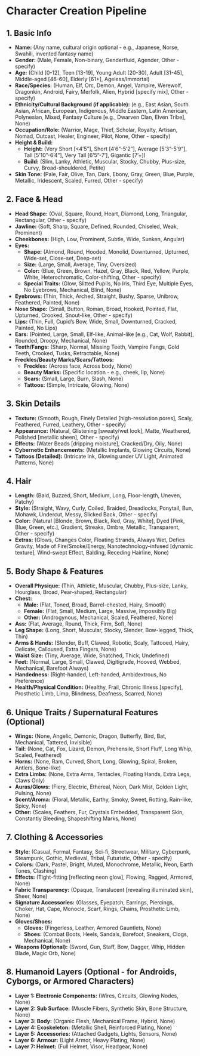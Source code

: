 # Character Creation Pipeline

## 1. Basic Info
- **Name:** (Any name, cultural origin optional - e.g., Japanese, Norse, Swahili, invented fantasy name)  
- **Gender:** (Male, Female, Non-binary, Genderfluid, Agender, Other - specify)  
- **Age:** (Child [0-12], Teen [13-19], Young Adult [20-30], Adult [31-45], Middle-aged [46-60], Elderly [61+], Ageless/Immortal)  
- **Race/Species:** (Human, Elf, Orc, Demon, Angel, Vampire, Werewolf, Dragonkin, Android, Fairy, Merfolk, Alien, Hybrid [specify mix], Other - specify)  
- **Ethnicity/Cultural Background (if applicable):** (e.g., East Asian, South Asian, African, European, Indigenous, Middle Eastern, Latin American, Polynesian, Mixed, Fantasy Culture [e.g., Dwarven Clan, Elven Tribe], None)  
- **Occupation/Role:** (Warrior, Mage, Thief, Scholar, Royalty, Artisan, Nomad, Outcast, Healer, Engineer, Pilot, None, Other - specify)  
- **Height & Build:**  
  - **Height:** (Very Short [<4’5”], Short [4’6”-5’2”], Average [5’3”-5’9”], Tall [5’10”-6’4”], Very Tall [6’5”-7’], Gigantic [7’+])  
  - **Build:** (Slim, Lanky, Athletic, Muscular, Stocky, Chubby, Plus-size, Curvy, Broad-shouldered, Petite)  
- **Skin Tone:** (Pale, Fair, Olive, Tan, Dark, Ebony, Gray, Green, Blue, Purple, Metallic, Iridescent, Scaled, Furred, Other - specify)

## 2. Face & Head
- **Head Shape:** (Oval, Square, Round, Heart, Diamond, Long, Triangular, Rectangular, Other - specify)  
- **Jawline:** (Soft, Sharp, Square, Defined, Rounded, Chiseled, Weak, Prominent)  
- **Cheekbones:** (High, Low, Prominent, Subtle, Wide, Sunken, Angular)  
- **Eyes:**  
  - **Shape:** (Almond, Round, Hooded, Monolid, Downturned, Upturned, Wide-set, Close-set, Deep-set)  
  - **Size:** (Large, Small, Average, Tiny, Oversized)  
  - **Color:** (Blue, Green, Brown, Hazel, Gray, Black, Red, Yellow, Purple, White, Heterochromatic, Color-shifting, Other - specify)  
  - **Special Traits:** (Glow, Slitted Pupils, No Iris, Third Eye, Multiple Eyes, No Eyebrows, Mechanical, Blind, None)  
- **Eyebrows:** (Thin, Thick, Arched, Straight, Bushy, Sparse, Unibrow, Feathered, Painted, None)  
- **Nose Shape:** (Small, Button, Roman, Broad, Hooked, Pointed, Flat, Upturned, Crooked, Snout-like, Other - specify)  
- **Lips:** (Thin, Full, Cupid’s Bow, Wide, Small, Downturned, Cracked, Painted, No Lips)  
- **Ears:** (Pointed, Large, Small, Elf-like, Animal-like [e.g., Cat, Wolf, Rabbit], Rounded, Droopy, Mechanical, None)  
- **Teeth/Fangs:** (Sharp, Normal, Missing Teeth, Vampire Fangs, Gold Teeth, Crooked, Tusks, Retractable, None)  
- **Freckles/Beauty Marks/Scars/Tattoos:**  
  - **Freckles:** (Across face, Across body, None)  
  - **Beauty Marks:** (Specific location - e.g., cheek, lip, None)  
  - **Scars:** (Small, Large, Burn, Slash, None)  
  - **Tattoos:** (Simple, Intricate, Glowing, None)  

## 3. Skin Details
- **Texture:** (Smooth, Rough, Finely Detailed [high-resolution pores], Scaly, Feathered, Furred, Leathery, Other - specify)  
- **Appearance:** (Natural, Glistening [sweaty/wet look], Matte, Weathered, Polished [metallic sheen], Other - specify)  
- **Effects:** (Water Beads [dripping moisture], Cracked/Dry, Oily, None)  
- **Cybernetic Enhancements:** (Metallic Implants, Glowing Circuits, None)  
- **Tattoos (Detailed):** (Intricate Ink, Glowing under UV Light, Animated Patterns, None)  

## 4. Hair
- **Length:** (Bald, Buzzed, Short, Medium, Long, Floor-length, Uneven, Patchy)  
- **Style:** (Straight, Wavy, Curly, Coiled, Braided, Dreadlocks, Ponytail, Bun, Mohawk, Undercut, Messy, Slicked Back, Other - specify)  
- **Color:** (Natural [Blonde, Brown, Black, Red, Gray, White], Dyed [Pink, Blue, Green, etc.], Gradient, Streaks, Ombre, Metallic, Transparent, Other - specify)  
- **Extras:** (Glows, Changes Color, Floating Strands, Always Wet, Defies Gravity, Made of Fire/Smoke/Energy, Nanotechnology-infused [dynamic texture], Wind-swept Effect, Balding, Receding Hairline, None)  

## 5. Body Shape & Features
- **Overall Physique:** (Thin, Athletic, Muscular, Chubby, Plus-size, Lanky, Hourglass, Broad, Pear-shaped, Rectangular)  
- **Chest:**  
  - **Male:** (Flat, Toned, Broad, Barrel-chested, Hairy, Smooth)  
  - **Female:** (Flat, Small, Medium, Large, Massive, Impossibly Big)  
  - **Other:** (Androgynous, Mechanical, Scaled, Feathered, None)  
- **Ass:** (Flat, Average, Round, Thick, Firm, Soft, None)  
- **Leg Shape:** (Long, Short, Muscular, Stocky, Slender, Bow-legged, Thick, Thin)  
- **Arms & Hands:** (Slender, Buff, Clawed, Robotic, Scaly, Tattooed, Hairy, Delicate, Calloused, Extra Fingers, None)  
- **Waist Size:** (Tiny, Average, Wide, Snatched, Thick, Undefined)  
- **Feet:** (Normal, Large, Small, Clawed, Digitigrade, Hooved, Webbed, Mechanical, Barefoot Always)  
- **Handedness:** (Right-handed, Left-handed, Ambidextrous, No Preference)  
- **Health/Physical Condition:** (Healthy, Frail, Chronic Illness [specify], Prosthetic Limb, Limp, Blindness, Deafness, Scarred, None)  

## 6. Unique Traits / Supernatural Features (Optional)
- **Wings:** (None, Angelic, Demonic, Dragon, Butterfly, Bird, Bat, Mechanical, Tattered, Invisible)  
- **Tail:** (None, Cat, Fox, Lizard, Demon, Prehensile, Short Fluff, Long Whip, Scaled, Feathered)  
- **Horns:** (None, Ram, Curved, Short, Long, Glowing, Spiral, Broken, Antlers, Bone-like)  
- **Extra Limbs:** (None, Extra Arms, Tentacles, Floating Hands, Extra Legs, Claws Only)  
- **Auras/Glows:** (Fiery, Electric, Ethereal, Neon, Dark Mist, Golden Light, Pulsing, None)  
- **Scent/Aroma:** (Floral, Metallic, Earthy, Smoky, Sweet, Rotting, Rain-like, Spicy, None)  
- **Other:** (Scales, Feathers, Fur, Crystals Embedded, Transparent Skin, Constantly Bleeding, Shapeshifting Marks, None)  

## 7. Clothing & Accessories
- **Style:** (Casual, Formal, Fantasy, Sci-fi, Streetwear, Military, Cyberpunk, Steampunk, Gothic, Medieval, Tribal, Futuristic, Other - specify)  
- **Colors:** (Dark, Pastel, Bright, Muted, Monochrome, Metallic, Neon, Earth Tones, Clashing)  
- **Effects:** (Tight-fitting [reflecting neon glow], Flowing, Ragged, Armored, None)  
- **Fabric Transparency:** (Opaque, Translucent [revealing illuminated skin], Sheer, None)  
- **Signature Accessories:** (Glasses, Eyepatch, Earrings, Piercings, Choker, Hat, Cape, Monocle, Scarf, Rings, Chains, Prosthetic Limb, None)  
- **Gloves/Shoes:**  
  - **Gloves:** (Fingerless, Leather, Armored Gauntlets, None)  
  - **Shoes:** (Combat Boots, Heels, Sandals, Barefoot, Sneakers, Clogs, Mechanical, None)  
- **Weapons (Optional):** (Sword, Gun, Staff, Bow, Dagger, Whip, Hidden Blade, Magic Orb, None)  

## 8. Humanoid Layers (Optional - for Androids, Cyborgs, or Armored Characters)
- **Layer 1: Electronic Components:** (Wires, Circuits, Glowing Nodes, None)  
- **Layer 2: Sub Surface:** (Muscle Fibers, Synthetic Skin, Bone Structure, None)  
- **Layer 3: Body:** (Organic Flesh, Mechanical Frame, Hybrid, None)  
- **Layer 4: Exoskeleton:** (Metallic Shell, Reinforced Plating, None)  
- **Layer 5: Accessories:** (Attached Gadgets, Lights, Sensors, None)  
- **Layer 6: Armour:** (Light Armor, Heavy Plating, None)  
- **Layer 7: Helmet:** (Full Helmet, Visor, Headgear, None)  
